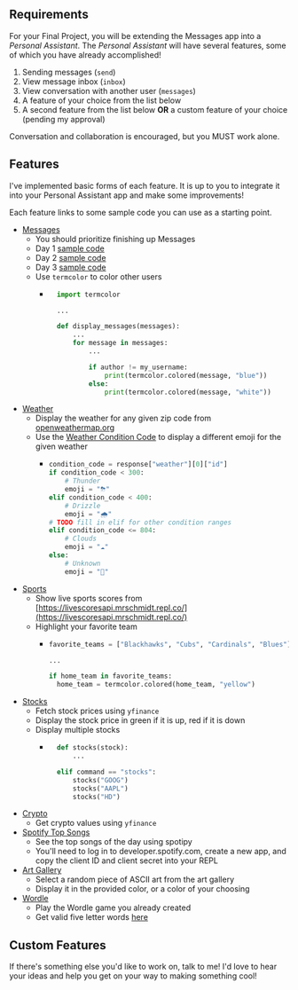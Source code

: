 ## Requirements

For your Final Project, you will be extending the Messages app into a *Personal Assistant*. The *Personal Assistant* will have several features, some of which you have already accomplished!

1. Sending messages (`send`)
2. View message inbox (`inbox`)
3. View conversation with another user (`messages`)
4. A feature of your choice from the list below
5. A second feature from the list below **OR** a custom feature of your choice (pending my approval)

Conversation and collaboration is encouraged, but you MUST work alone. 

## Features

I've implemented basic forms of each feature. It is up to you to integrate it into your Personal Assistant app and make some improvements!

Each feature links to some sample code you can use as a starting point. 
- [Messages](../assets/messages-day11.png)
    - You should prioritize finishing up Messages
    - Day 1 [sample code](../assets/messages-day9.png)
    - Day 2 [sample code](../assets/messages-day10.png)
    - Day 3 [sample code](../assets/messages-day11.png)
    - Use `termcolor` to color other users
        - ```python
            import termcolor 

            ...

            def display_messages(messages):
                ...
                for message in messages:
                    ...

                    if author != my_username:
                        print(termcolor.colored(message, "blue"))
                    else:
                        print(termcolor.colored(message, "white"))
          ```
- [Weather](../assets/final_project/weather.png)
    - Display the weather for any given zip code from [openweathermap.org](https://openweathermap.org)
    - Use the [Weather Condition Code](https://openweathermap.org/weather-conditions#Weather-Condition-Codes-2) to display a different emoji for the given weather
        - ```python
          condition_code = response["weather"][0]["id"]
          if condition_code < 300:
              # Thunder
              emoji = "⛈"
          elif condition_code < 400:
              # Drizzle
              emoji = "🌧"
          # TODO fill in elif for other condition ranges
          elif condition_code <= 804:
              # Clouds
              emoji = "☁️"
          else:
              # Unknown
              emoji = "🤷‍"

          ```
- [Sports](../assets/final_project/sports.png)
    - Show live sports scores from [https://livescoresapi.mrschmidt.repl.co/](https://livescoresapi.mrschmidt.repl.co/)
    - Highlight your favorite team
        - ```python
          favorite_teams = ["Blackhawks", "Cubs", "Cardinals", "Blues"]

          ...

          if home_team in favorite_teams:
            home_team = termcolor.colored(home_team, "yellow")
          ``` 
- [Stocks](../assets/final_project/stocks.png)
    - Fetch stock prices using `yfinance`
    - Display the stock price in green if it is up, red if it is down
    - Display multiple stocks
        - ```python
            def stocks(stock):
                ...

            elif command == "stocks":
                stocks("GOOG")
                stocks("AAPL")
                stocks("HD")
          ```
- [Crypto](../assets/final_project/crypto.png)
    - Get crypto values using `yfinance` 
- [Spotify Top Songs](../assets/final_project/spotify.png)
    - See the top songs of the day using spotipy
    - You'll need to log in to developer.spotify.com, create a new app, and copy the client ID and client secret into your REPL
- [Art Gallery](../assets/final_project/art-gallery.png)
    - Select a random piece of ASCII art from the art gallery
    - Display it in the provided color, or a color of your choosing
- [Wordle](../assets/final_project/wordle.png)
    - Play the Wordle game you already created
    - Get valid five letter words [here](../assets/five_letter_words.txt)

## Custom Features

If there's something else you'd like to work on, talk to me! I'd love to hear your ideas and help you get on your way to making something cool!


